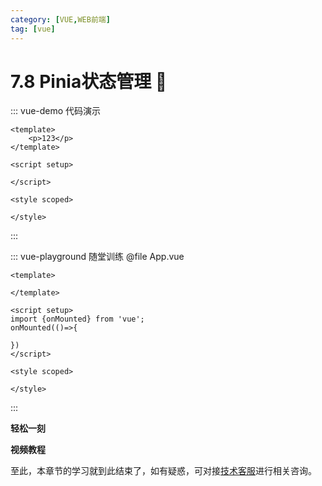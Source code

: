```yaml
---
category: [VUE,WEB前端]
tag: [vue]
---
```

# 7.8 Pinia状态管理 :tada: 

::: vue-demo 代码演示
```vue
<template>
    <p>123</p>
</template>

<script setup>

</script>

<style scoped>

</style>
```
:::



::: vue-playground 随堂训练
@file App.vue
```vue
<template>
   
</template>

<script setup>
import {onMounted} from 'vue';
onMounted(()=>{
  
})
</script>

<style scoped>

</style>
```
:::


**轻松一刻**
<AudioPlayer
  src="http://dl.stream.qqmusic.qq.com/C400003dANGA3aX7c4.m4a?guid=4364984230&vkey=B1B59B82546D67E0C4DF69EBF99BD9B4291C24235FE31B0DF9C49CE9D21FF133282664A4C668A9270E322300588CB2FDB9FB8E717AEBE18D&uin=&fromtag=120032"
  title="恋爱画板"
  poster="https://img0.baidu.com/it/u=2811220644,2164135624&fm=253&fmt=auto&app=120&f=JPEG?w=500&h=500"
/>

**视频教程**
<VideoPlayer
  src="https://cdn.cnbj1.fds.api.mi-img.com/mi-mall/97ac2dcc1367e03ac580204d6ca9a724.mp4"/>

至此，本章节的学习就到此结束了，如有疑惑，可对接[技术客服](https://work.weixin.qq.com/kfid/kfc8c0fd9b49c1f38b8)进行相关咨询。